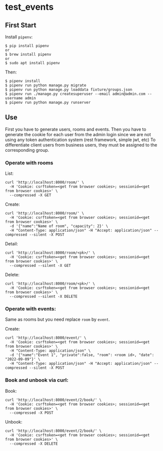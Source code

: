 # test_events

## First Start

Install `pipenv`:

```
$ pip install pipenv
or
$ brew install pipenv
or
$ sudo apt install pipenv
```

Then:

```
$ pipenv install
$ pipenv run python manage.py migrate
$ pipenv run python manage.py loaddata fixture/groups.json
$ pipenv run ./manage.py createsuperuser --email admin@admin.com --username admin
$ pipenv run python manage.py runserver
```

## Use

First you have to generate users, rooms and events. Then you have to generate the cookie for each user from the admin login since we are not using any token authentication system (rest framework, simple jwt, etc)
To differentiate client users from business users, they must be assigned to the corresponding group.

### Operate with rooms

List:
```
curl 'http://localhost:8000/room/' \
  -H 'Cookie: csrftoken=<get from browser cookies>; sessionid=<get from browser cookies>' \
  --compressed -X GET
```

Create:
```
curl 'http://localhost:8000/room/' \
  -H 'Cookie: csrftoken=<get from browser cookies>; sessionid=<get from browser cookies>' \
  -d '{"name":"Name of room", "capacity": 2}' \
  -H "Content-Type: application/json" -H "Accept: application/json" --compressed --silent -X POST
```

Detail:
```
curl 'http://localhost:8000/room/<pk>/' \
  -H 'Cookie: csrftoken=<get from browser cookies>; sessionid=<get from browser cookies>' \
  --compressed --silent -X GET
```

Delete:
```
curl 'http://localhost:8000/room/<pk>/' \
  -H 'Cookie: csrftoken=<get from browser cookies>; sessionid=<get from browser cookies>' \
  --compressed --silent -X DELETE
```

### Operate with events:

Same as rooms but you need replace `room` by `event`.

Create:
```
curl 'http://localhost:8000/event/' \
  -H 'Cookie: csrftoken=<get from browser cookies>; sessionid=<get from browser cookies>' \
  -H "Content-Type: application/json" \
  -d '{"name":"Event 1", "private":false, "room": <room id>, "date": "2022-09-09"}' \
  -H "Content-Type: application/json" -H "Accept: application/json" --compressed --silent -X POST
```

### Book and unbook via curl:

Book:
```
curl 'http://localhost:8000/event/2/book/' \
  -H 'Cookie: csrftoken=<get from browser cookies>; sessionid=<get from browser cookies>' \
  --compressed -X POST
```

Unbook:
```
curl 'http://localhost:8000/event/2/book/' \
  -H 'Cookie: csrftoken=<get from browser cookies>; sessionid=<get from browser cookies>' \
  --compressed -X DELETE
```
